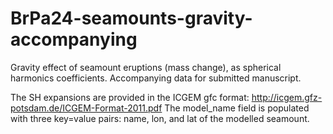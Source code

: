 # BrPa24-seamounts-gravity-accompanying

Gravity effect of seamount eruptions (mass change), as spherical harmonics coefficients. Accompanying data for submitted manuscript.

The SH expansions are provided in the ICGEM gfc format: http://icgem.gfz-potsdam.de/ICGEM-Format-2011.pdf
The model_name field is populated with three key=value pairs: name, lon, and lat of the modelled seamount.
